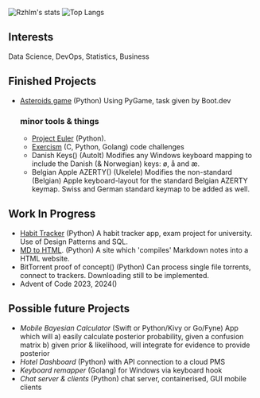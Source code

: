 
![Rzhlm's stats](https://github-readme-stats.vercel.app/api?username=rzhlm&show_icons=true&theme=radical)
![Top Langs](https://github-readme-stats.vercel.app/api/top-langs/?username=rzhlm&layout=compact)


## Interests
Data Science, DevOps, Statistics, Business

## Finished Projects

- [Asteroids game](https://github.com/rzhlm/asteroids) (Python) Using PyGame, task given by Boot.dev
  
  ### minor tools & things
  - [Project Euler](https://github.com/rzhlm/Euler) (Python).
  - [Exercism](https://github.com/rzhlm/Exercism) (C, Python, Golang) code challenges
  - Danish Keys() (AutoIt) Modifies any Windows keyboard mapping to include the Danish (& Norwegian) keys: ø, å and æ.
  - Belgian Apple AZERTY() (Ukelele) Modifies the non-standard (Belgian) Apple keyboard-layout for the standard Belgian AZERTY keymap. Swiss and German standard keymap to be added as well.
  
## Work In Progress
- [Habit Tracker](https://github.com/rzhlm/IUBH-habittracker) (Python) A habit tracker app, exam project for university. Use of Design Patterns and SQL.
- [MD to HTML](https://github.com/rzhlm/static-site-gen). (Python) A site which 'compiles' Markdown notes into a HTML website.
- BitTorrent proof of concept() (Python) Can process single file torrents, connect to trackers. Downloading still to be implemented.
- Advent of Code 2023, 2024()

## Possible future Projects
- *Mobile Bayesian Calculator* (Swift or Python/Kivy or Go/Fyne) App which will
  a) easily calculate posterior probability, given a confusion matrix
  b) given prior & likelihood, will integrate for evidence to provide posterior
- *Hotel Dashboard* (Python) with API connection to a cloud PMS
- *Keyboard remapper* (Golang) for Windows via keyboard hook
- *Chat server & clients* (Python) chat server, containerised, GUI mobile clients


![]()



<!--
**rzhlm/rzhlm** is a ✨ _special_ ✨ repository because its `README.md` (this file) appears on your GitHub profile.

Here are some ideas to get you started:

- 🔭 I’m currently working on ...
- 🌱 I’m currently learning ...
- 👯 I’m looking to collaborate on ...
- 🤔 I’m looking for help with ...
- 💬 Ask me about ...
- 📫 How to reach me: ...
- 😄 Pronouns: ...
- ⚡ Fun fact: ...
-->
